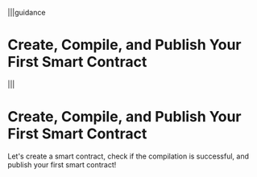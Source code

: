 |||guidance
# Create, Compile, and Publish Your First Smart Contract


|||


# Create, Compile, and Publish Your First Smart Contract

Let's create a smart contract, check if the compilation is successful, and publish your first smart contract\!
